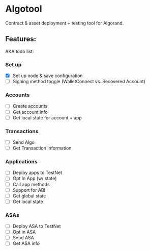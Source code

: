 # Algotool

Contract & asset deployment + testing tool for Algorand.

## Features:

AKA todo list:

### Set up
 - [x] Set up node & save configuration
 - [ ] Signing method toggle (WalletConnect vs. Recovered Account)

### Accounts
 - [ ] Create accounts
 - [ ] Get account info
 - [ ] Get local state for account + app  

### Transactions
 - [ ] Send Algo
 - [ ] Get Transaction Information

### Applications
 - [ ] Deploy apps to TestNet
 - [ ] Opt In App (w/ state)
 - [ ] Call app methods
 - [ ] Support for ABI 
 - [ ] Get global state
 - [ ] Get local state

### ASAs
 - [ ] Deploy ASA to TestNet
 - [ ] Opt in ASA
 - [ ] Send ASA
 - [ ] Get ASA info
